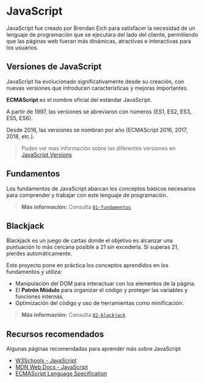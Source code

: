 # JavaScript

JavaScript fue creado por Brendan Eich para satisfacer la necesidad de un lenguaje de programación que se ejecutara del lado del cliente, permitiendo que las páginas web fueran más dinámicas, atractivas e interactivas para los usuarios.

## Versiones de JavaScript

JavaScript ha evolucionado significativamente desde su creación, con nuevas versiones que introducen características y mejoras importantes.

**ECMAScript** es el nombre oficial del estándar JavaScript.

A partir de 1997, las versiones se abreviaron con números (ES1, ES2, ES3, ES5, ES6).

Desde 2016, las versiones se nombran por año (ECMAScript 2016, 2017, 2018, etc.).

> Pudes ver mas información sobre las diferentes versiones en [JavaScript Versions](https://www.w3schools.com/Js/js_versions.asp)

## Fundamentos
Los fundamentos de JavaScript abarcan los conceptos básicos necesarios para comprender y trabajar con este lenguaje de programación.

> **Más información:** Consulta [`01-fundamentos`](01-fundamentos/README.md)

## Blackjack

Blackjack es un juego de cartas donde el objetivo es alcanzar una puntuación lo más cercana posible a 21 sin excederla. Si superas 21, pierdes automáticamente.

Este proyecto pone en práctica los conceptos aprendidos en los fundamentos y utiliza:
- Manipulación del DOM para interactuar con los elementos de la página.
- El **Patrón Módulo** para organizar el código y proteger las variables y funciones internas.
- Optimización del código y uso de herramientas como minificación.

> **Más información:** Consulta [`02-blackjack`](02-blackjack/README.md)

## Recursos recomendados

Algunas páginas recomendadas para aprender más sobre JavaScript

- [W3Schools - JavaScript](https://www.w3schools.com/js/default.asp)
- [MDN Web Docs - JavaScript](https://developer.mozilla.org/en-US/docs/Web/JavaScript)
- [ECMAScript Language Specification](https://tc39.es/ecma262/)
